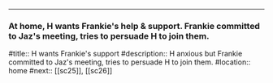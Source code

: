 ---
### At home, H wants Frankie's help & support. Frankie committed to Jaz's meeting, tries to persuade H to join them.

#title:: H wants Frankie's support
#description:: H anxious but Frankie committed to Jaz's meeting, tries to persuade H to join them.
#location:: home
#next:: [[sc25]], [[sc26]]

